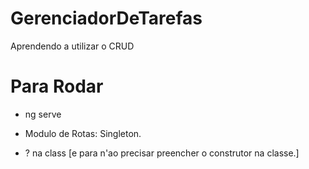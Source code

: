 # GerenciadorDeTarefas
Aprendendo a utilizar o CRUD
# Para Rodar
- ng serve 

- Modulo de Rotas: Singleton.
- ? na class [e para n'ao precisar preencher o construtor na classe.]

